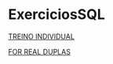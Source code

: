 # ExerciciosSQL

<a href="https://inspertecweb.github.io/ExerciciosSQL/bd2.html">TREINO INDIVIDUAL</a>


<a href="https://inspertecweb.github.io/ExerciciosSQL/bd1.html">FOR REAL DUPLAS</a>


